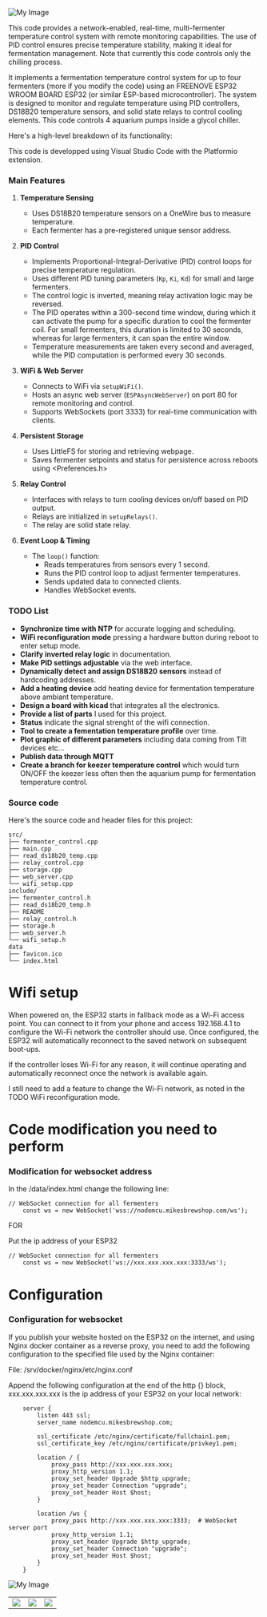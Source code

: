 
![My Image](./doc/mikesbrewshop.png)

This code provides a network-enabled, real-time, multi-fermenter temperature control system with remote monitoring capabilities. The use of PID control ensures precise temperature stability, making it ideal for fermentation management. Note that currently this code controls only the chilling process.

It implements a fermentation temperature control system for up to four fermenters (more if you modify the code) using an FREENOVE ESP32 WROOM BOARD ESP32 (or similar ESP-based microcontroller). The system is designed to monitor and regulate temperature using PID controllers, DS18B20 temperature sensors, and solid state relays to control cooling elements. This code controls 4 aquarium pumps inside a glycol chiller.

Here's a high-level breakdown of its functionality:

This code is developped using Visual Studio Code with the Platformio extension.

### **Main Features**
1. **Temperature Sensing**  
   - Uses DS18B20 temperature sensors on a OneWire bus to measure temperature.  
   - Each fermenter has a pre-registered unique sensor address.

2. **PID Control**  
   - Implements Proportional-Integral-Derivative (PID) control loops for precise temperature regulation.  
   - Uses different PID tuning parameters (`Kp`, `Ki`, `Kd`) for small and large fermenters.  
   - The control logic is inverted, meaning relay activation logic may be reversed.
   - The PID operates within a 300-second time window, during which it can activate the pump for a specific duration to cool the fermenter coil. For small fermenters, this duration is limited to 30 seconds, whereas for large fermenters, it can span the entire window.
   - Temperature measurements are taken every second and averaged, while the PID computation is performed every 30 seconds.

3. **WiFi & Web Server**  
   - Connects to WiFi via `setupWiFi()`.  
   - Hosts an async web server (`ESPAsyncWebServer`) on port 80 for remote monitoring and control.  
   - Supports WebSockets (port 3333) for real-time communication with clients.

4. **Persistent Storage**  
   - Uses LittleFS for storing and retrieving webpage.  
   - Saves fermenter setpoints and status for persistence across reboots using <Preferences.h>

5. **Relay Control**  
   - Interfaces with relays to turn cooling devices on/off based on PID output.  
   - Relays are initialized in `setupRelays()`.
   - The relay are solid state relay.

6. **Event Loop & Timing**  
   - The `loop()` function:  
     - Reads temperatures from sensors every 1 second.  
     - Runs the PID control loop to adjust fermenter temperatures.  
     - Sends updated data to connected clients.  
     - Handles WebSocket events.

### **TODO List**
- **Synchronize time with NTP** for accurate logging and scheduling.
- **WiFi reconfiguration mode** pressing a hardware button during reboot to enter setup mode.
- **Clarify inverted relay logic** in documentation.
- **Make PID settings adjustable** via the web interface.
- **Dynamically detect and assign DS18B20 sensors** instead of hardcoding addresses.
- **Add a heating device** add heating device for fermentation temperature above ambiant temperature.
- **Design a board with kicad** that integrates all the electronics.
- **Provide a list of parts** I used for this project.
- **Status** indicate the signal strenght of the wifi connection.
- **Tool to create a fementation temperature profile** over time.
- **Plot graphic of different parameters** including data coming from Tilt devices etc...
- **Publish data through MQTT**
- **Create a branch for keezer temperature control** which would turn ON/OFF the keezer less often then the aquarium pump for fermentation temperature control.

### Source code
Here's the source code and header files for this project:
```
src/
├── fermenter_control.cpp
├── main.cpp
├── read_ds18b20_temp.cpp
├── relay_control.cpp
├── storage.cpp
├── web_server.cpp
└── wifi_setup.cpp
include/
├── fermenter_control.h
├── read_ds18b20_temp.h
├── README
├── relay_control.h
├── storage.h
├── web_server.h
└── wifi_setup.h
data
├── favicon.ico
└── index.html
```
# Wifi setup
When powered on, the ESP32 starts in fallback mode as a Wi-Fi access point. You can connect to it from your phone and access 192.168.4.1 to configure the Wi-Fi network the controller should use. Once configured, the ESP32 will automatically reconnect to the saved network on subsequent boot-ups.

If the controller loses Wi-Fi for any reason, it will continue operating and automatically reconnect once the network is available again.

I still need to add a feature to change the Wi-Fi network, as noted in the TODO WiFi reconfiguration mode.

# Code modification  you need to perform

### Modification for websocket address
In the /data/index.html change the following line:

```
// WebSocket connection for all fermenters
    const ws = new WebSocket('wss://nodemcu.mikesbrewshop.com/ws');
```
FOR

Put the ip address of your ESP32
```
// WebSocket connection for all fermenters
    const ws = new WebSocket('ws://xxx.xxx.xxx.xxx:3333/ws');
```

# Configuration

### Configuration for websocket
If you publish your website hosted on the ESP32 on the internet, and using Nginx docker container as a reverse proxy, you need to add the following configuration to the specified file used by the Nginx container:

File: /srv/docker/nginx/etc/nginx.conf

Append the following configuration at the end of the http {} block, xxx.xxx.xxx.xxx is the ip address of your ESP32 on your local network:

        server {
            listen 443 ssl;
            server_name nodemcu.mikesbrewshop.com;

            ssl_certificate /etc/nginx/certificate/fullchain1.pem;
            ssl_certificate_key /etc/nginx/certificate/privkey1.pem;

            location / {
                proxy_pass http://xxx.xxx.xxx.xxx;
                proxy_http_version 1.1;
                proxy_set_header Upgrade $http_upgrade;
                proxy_set_header Connection "upgrade";
                proxy_set_header Host $host;
            }

            location /ws {
                proxy_pass http://xxx.xxx.xxx.xxx:3333;  # WebSocket server port
                proxy_http_version 1.1;
                proxy_set_header Upgrade $http_upgrade;
                proxy_set_header Connection "upgrade";
                proxy_set_header Host $host;
            }
        }


![My Image](./doc/fermenters.jpg)

|  |  | |
|---------|---------|---------|
| ![](./doc/controller.jpg) | ![](./doc/electronics_1.jpg) | ![](./doc/electronics_2.jpg) |